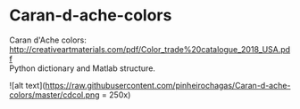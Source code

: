 # Caran-d-ache-colors
Caran d'Ache colors: http://creativeartmaterials.com/pdf/Color_trade%20catalogue_2018_USA.pdf \
Python dictionary and Matlab structure.

![alt text](https://raw.githubusercontent.com/pinheirochagas/Caran-d-ache-colors/master/cdcol.png = 250x)


